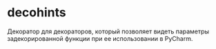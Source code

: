 # decohints
Декоратор для декораторов, который позволяет видеть параметры задекорированной функции при ее использовании в PyCharm.
